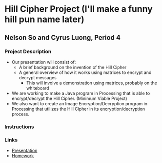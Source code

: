 # Hill Cipher Project (I'll make a funny hill pun name later)
## Nelson So and Cyrus Luong, Period 4

### Project Description
- Our presentation will consist of:
  - A brief background on the invention of the Hill Cipher
  - A general overview of how it works using matrices to encrypt and decrypt messages
    - This will involve a demonstration using matrices, probably on the whiteboard 
- We are working to make a Java program in Processing that is able to encrypt/decrypt the Hill Cipher. (Minimum Viable Project)
- We also want to create an Image Encryption/Decryption program in Processing that utilizes the Hill Cipher in its encryption/decryption process.

### Instructions

### Links
- [Presentation](https://github.com/Stuycs-K/final-project-4-luongc-son/blob/main/PRESENTATION.md) 
- [Homework](https://github.com/Stuycs-K/final-project-4-luongc-son/blob/main/HOMEWORK.md) 
